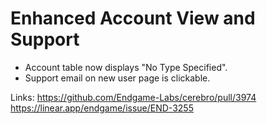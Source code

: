# Enhanced Account View and Support

- Account table now displays "No Type Specified".
- Support email on new user page is clickable.

Links:
https://github.com/Endgame-Labs/cerebro/pull/3974
https://linear.app/endgame/issue/END-3255

